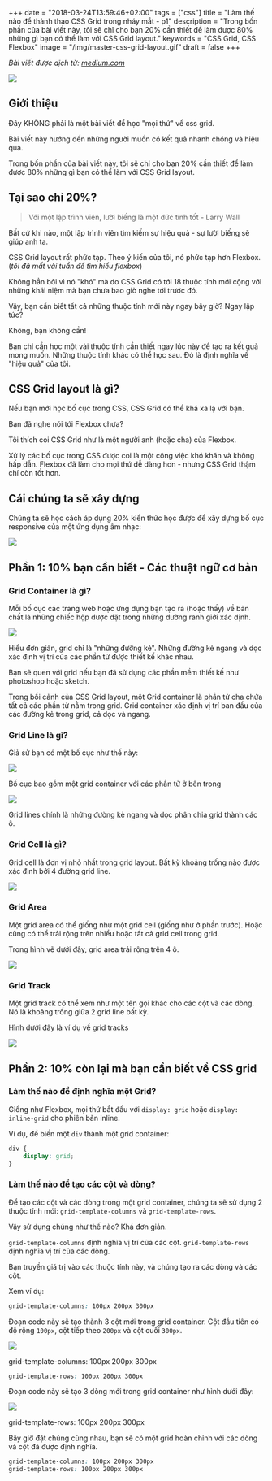 +++
date = "2018-03-24T13:59:46+02:00"
tags = ["css"]
title = "Làm thế nào để thành thạo CSS Grid trong nháy mắt - p1"
description = "Trong bốn phần của bài viết này, tôi sẽ chỉ cho bạn 20% cần thiết để làm được 80% những gì bạn có thể làm với CSS Grid layout."
keywords = "CSS Grid, CSS Flexbox"
image = "/img/master-css-grid-layout.gif"
draft = false
+++

*Bài viết được dịch từ: [medium.com](https://medium.com/flexbox-and-grids/how-to-efficiently-master-the-css-grid-in-a-jiffy-585d0c213577)*

![](/img/master-css-grid.png)

## Giới thiệu

Đây KHÔNG phải là một bài viết để học "mọi thứ" về css grid.

Bài viết này hướng đến những người muốn có kết quả nhanh chóng và hiệu quả.

Trong bốn phần của bài viết này, tôi sẽ chỉ cho bạn 20% cần thiết để làm được 80% những gì bạn có thể làm với CSS Grid layout.

## Tại sao chỉ 20%?

> Với một lập trình viên, lười biếng là một đức tính tốt - Larry Wall

Bất cứ khi nào, một lập trình viên tìm kiếm sự hiệu quả - sự lười biếng sẽ giúp anh ta.

CSS Grid layout rất phức tạp. Theo ý kiến của tôi, nó phức tạp hơn Flexbox. (*tôi đã mất vài tuần để tìm hiểu flexbox*)

Không hẳn bởi vì nó "khó" mà do CSS Grid có tới 18 thuộc tính mới cộng với những khái niệm mà bạn chưa bao giờ nghe tới trước đó.

Vậy, bạn cần biết tất cả những thuộc tính mới này ngay bây giờ? Ngay lập tức?

Không, bạn không cần!

Bạn chỉ cần học một vài thuộc tính cần thiết ngay lúc này để tạo ra kết quả mong muốn. Những thuộc tính khác có thể học sau. Đó là định nghĩa về "hiệu quả" của tôi.

## CSS Grid layout là gì?

Nếu bạn mới học bố cục trong CSS, CSS Grid có thể khá xa lạ với bạn.

Bạn đã nghe nói tới Flexbox chưa?

Tôi thích coi CSS Grid như là một người anh (hoặc cha) của Flexbox.

Xử lý các bố cục trong CSS được coi là một công việc khó khăn và không hấp dẫn. Flexbox đã làm cho mọi thứ dễ dàng hơn - nhưng CSS Grid thậm chí còn tốt hơn.

## Cái chúng ta sẽ xây dựng

Chúng ta sẽ học cách áp dụng 20% kiến thức học được để xây dựng bố cục responsive của một ứng dụng âm nhạc:

![](https://cdn-images-1.medium.com/max/900/1*ripUP4LuXPQ851Zlq79bWQ.gif)

## Phần 1: 10% bạn cần biết - Các thuật ngữ cơ bản

### Grid Container là gì?

Mỗi bố cục các trang web hoặc ứng dụng bạn tạo ra (hoặc thấy) về bản chất là những chiếc hộp được đặt trong những đường ranh giới xác định.

![](https://cdn-images-1.medium.com/max/720/1*uFGh3Vo2i9MneYvjqJNhRw.gif)

Hiểu đơn giản, grid chỉ là "những đường kẻ". Những đường kẻ ngang và dọc xác định vị trí của các phần tử được thiết kế khác nhau.

Bạn sẽ quen với grid nếu bạn đã sử dụng các phần mềm thiết kế như photoshop hoặc sketch.

Trong bối cảnh của CSS Grid layout, một Grid container là phần tử cha chứa tất cả các phần tử nằm trong grid. Grid container xác định vị trí ban đầu của các đường kẻ trong grid, cả dọc và ngang. 

### Grid Line là gì?

Giả sử bạn có một bố cục như thế này:

![](https://cdn-images-1.medium.com/max/900/1*xcID2GAZoYqhb4LYjN6Qug.png)

Bố cục bao gồm một grid container với các phần tử ở bên trong

![](https://cdn-images-1.medium.com/max/900/1*9K74dULhLERm5_3a37Byqw.png)

Grid lines chính là những đường kẻ ngang và dọc phân chia grid thành các ô.

### Grid Cell là gì?

Grid cell là đơn vị nhỏ nhất trong grid layout. Bất kỳ khoảng trống nào được xác định bởi 4 đường grid line.

![](https://cdn-images-1.medium.com/max/900/1*7X_NTZG0ikpVwsaB0qfdAw.png)

### Grid Area

Một grid area có thể giống như một grid cell (giống như ở phần trước). Hoặc cũng có thể trải rộng trên nhiểu hoặc tất cả grid cell trong grid.

Trong hình vẽ dưới đây, grid area trải rộng trên 4 ô.

![](https://cdn-images-1.medium.com/max/900/1*_4ZnWO3zlt82VMHQ_3VNXA.png)

### Grid Track

Một grid track có thể xem như một tên gọi khác cho các cột và các dòng. Nó là khoảng trống giữa 2 grid line bất kỳ.

Hình dưới đây là ví dụ về grid tracks

![](/img/master-css-grid-grid-tracks.png)

## Phần 2: 10% còn lại mà bạn cần biết về CSS grid

### Làm thế nào để định nghĩa một Grid?

Giống như Flexbox, mọi thứ bắt đầu với <code>display: grid</code> hoặc <code>display: inline-grid</code> cho phiên bản inline.

Ví dụ, để biến một <code>div</code> thành một grid container:

```css 
div {
    display: grid;
}
```

### Làm thế nào để tạo các cột và dòng?

Để tạo các cột và các dòng trong một grid container, chúng ta sẽ sử dụng 2 thuộc tính mới: <code>grid-template-columns</code> và <code>grid-template-rows</code>.

Vậy sử dụng chúng như thế nào? Khá đơn giản.

<code>grid-template-columns</code> định nghĩa vị trí của các cột. <code>grid-template-rows</code> định nghĩa vị trí của các dòng.

Bạn truyền giá trị vào các thuộc tính này, và chúng tạo ra các dòng và các cột.

Xem ví dụ:

```css
grid-template-columns: 100px 200px 300px
```

Đoạn code này sẽ tạo thành 3 cột mới trong grid container. Cột đầu tiên có độ rộng <code>100px</code>, cột tiếp theo <code>200px</code> và cột cuối <code>300px</code>.

![](https://cdn-images-1.medium.com/max/900/1*OGJmxXekTwSlW-aoTeSXEw.png)

<figcaption>grid-template-columns: 100px 200px 300px</figcaption>

```css
grid-template-rows: 100px 200px 300px
```

Đoạn code này sẽ tạo 3 dòng mới trong grid container như hình dưới đây:

![](https://cdn-images-1.medium.com/max/900/1*TcGMy7iMxXoRbqs8hL0NHw.png)

<figcaption>grid-template-rows: 100px 200px 300px</figcaption>

Bây giờ đặt chúng cùng nhau, bạn sẽ có một grid hoàn chỉnh với các dòng và cột đã được định nghĩa.

```css
grid-template-columns: 100px 200px 300px
grid-template-rows: 100px 200px 300px
```



